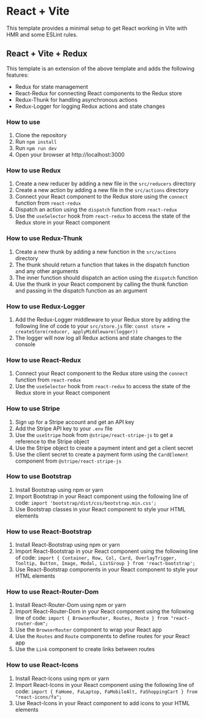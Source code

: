 # React + Vite

This template provides a minimal setup to get React working in Vite with HMR and some ESLint rules.

## React + Vite + Redux

This template is an extension of the above template and adds the following features:

- Redux for state management
- React-Redux for connecting React components to the Redux store
- Redux-Thunk for handling asynchronous actions
- Redux-Logger for logging Redux actions and state changes

### How to use

1. Clone the repository
2. Run `npm install`
3. Run `npm run dev`
4. Open your browser at http://localhost:3000

### How to use Redux

1. Create a new reducer by adding a new file in the `src/reducers` directory
2. Create a new action by adding a new file in the `src/actions` directory
3. Connect your React component to the Redux store using the `connect` function from `react-redux`
4. Dispatch an action using the `dispatch` function from `react-redux`
5. Use the `useSelector` hook from `react-redux` to access the state of the Redux store in your React component

### How to use Redux-Thunk

1. Create a new thunk by adding a new function in the `src/actions` directory
2. The thunk should return a function that takes in the dispatch function and any other arguments
3. The inner function should dispatch an action using the `dispatch` function
4. Use the thunk in your React component by calling the thunk function and passing in the dispatch function as an argument

### How to use Redux-Logger

1. Add the Redux-Logger middleware to your Redux store by adding the following line of code to your `src/store.js` file: `const store = createStore(reducer, applyMiddleware(logger))`
2. The logger will now log all Redux actions and state changes to the console

### How to use React-Redux

1. Connect your React component to the Redux store using the `connect` function from `react-redux`
2. Use the `useSelector` hook from `react-redux` to access the state of the Redux store in your React component

### How to use Stripe

1. Sign up for a Stripe account and get an API key
2. Add the Stripe API key to your `.env` file
3. Use the `useStripe` hook from `@stripe/react-stripe-js` to get a reference to the Stripe object
4. Use the Stripe object to create a payment intent and get a client secret
5. Use the client secret to create a payment form using the `CardElement` component from `@stripe/react-stripe-js`

### How to use Bootstrap

1. Install Bootstrap using npm or yarn
2. Import Bootstrap in your React component using the following line of code: `import 'bootstrap/dist/css/bootstrap.min.css';`
3. Use Bootstrap classes in your React component to style your HTML elements

### How to use React-Bootstrap

1. Install React-Bootstrap using npm or yarn
2. Import React-Bootstrap in your React component using the following line of code: `import { Container, Row, Col, Card, OverlayTrigger, Tooltip, Button, Image, Modal, ListGroup } from 'react-bootstrap';`
3. Use React-Bootstrap components in your React component to style your HTML elements

### How to use React-Router-Dom

1. Install React-Router-Dom using npm or yarn
2. Import React-Router-Dom in your React component using the following line of code: `import { BrowserRouter, Routes, Route } from "react-router-dom";`
3. Use the `BrowserRouter` component to wrap your React app
4. Use the `Routes` and `Route` components to define routes for your React app
5. Use the `Link` component to create links between routes

### How to use React-Icons

1. Install React-Icons using npm or yarn
2. Import React-Icons in your React component using the following line of code: `import { FaHome, FaLaptop, FaMobileAlt, FaShoppingCart } from "react-icons/fa";`
3. Use React-Icons in your React component to add icons to your HTML elements
